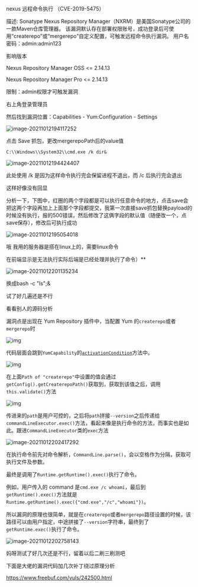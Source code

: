 nexus 远程命令执行 （CVE-2019-5475）

描述: Sonatype Nexus Repository Manager（NXRM）是美国Sonatype公司的一款Maven仓库管理器。 该漏洞默认存在部署权限账号，成功登录后可使用“createrepo”或“mergerepo”自定义配置，可触发远程命令执行漏洞。 用户名密码：admin:admin123

影响版本

Nexus Repository Manager OSS <= 2.14.13 

Nexus Repository Manager Pro <= 2.14.13

限制：admin权限才可触发漏洞

右上角登录管理员

然后找到漏洞位置：Capabilities - Yum:Configuration - Settings

![image-20211012194117252](https://cd-1307445315.cos.ap-nanjing.myqcloud.com/CD%5Cimage-20211012194117252.png)

点击 Save 抓包，更改mergerepoPath后的value值

```
C:\\Windows\\System32\\cmd.exe /k dir&
```

![image-20211012194424407](https://cd-1307445315.cos.ap-nanjing.myqcloud.com/CD%5Cimage-20211012194424407.png)

此处使用 /k 是因为这样命令执行完会保留进程不退出，而 /c 后执行完会退出

这样好像没有回显

分析一下，下图中，红圈的两个字段都是可以执行任意命令的地方，点击save会把这两个字段再加上上面那个字段都提交，我第一次直接save抓包替换payload的时候没有执行，报的500错误，然后修改了这俩字段的默认值（随便改一个，点save保存），修改后可执行成功

![image-20211012195054018](https://cd-1307445315.cos.ap-nanjing.myqcloud.com/CD%5Cimage-20211012195054018.png)

哦 我用的服务器是搭在linux上的，需要linux命令



在前端显示是无法执行实际后端是已经处理并执行了命令）**

![image-20211012201135234](https://cd-1307445315.cos.ap-nanjing.myqcloud.com/CD%5Cimage-20211012201135234.png)

换成bash -c \"ls\";&

试了好几遍还是不行

看看别人的源码分析

漏洞点是出现在 Yum Repository 插件中，当配置 Yum 的`createrepo`或者`mergerepo`时

![img](https://cd-1307445315.cos.ap-nanjing.myqcloud.com/CD%5C1594088557.png!small)

代码层面会跳到`YumCapability`的[`activationCondition`](https://github.com/sonatype/nexus-public/blob/release-2.14.9-01/plugins/yum/nexus-yum-repository-plugin/src/main/java/org/sonatype/nexus/yum/internal/capabilities/YumCapability.java#L82)方法中。

![img](https://cd-1307445315.cos.ap-nanjing.myqcloud.com/CD%5C1594088569.png!small)

在上面`Path of "createrepo"`中设置的值会通过`getConfig().getCreaterepoPath()`获取到，获取到该值之后，调用`this.validate()`方法

![img](https://cd-1307445315.cos.ap-nanjing.myqcloud.com/CD%5C1594088585.png!small)

传进来的`path`是用户可控的，之后将`path`拼接`--version`之后传递给`commandLineExecutor.exec()`方法，看起来像是执行命令的方法，而事实也是如此。跟进`CommandLineExecutor`类的`exec`方法

![image-20211012202417292](https://cd-1307445315.cos.ap-nanjing.myqcloud.com/CD%5Cimage-20211012202417292.png)

在执行命令前先对命令解析，`CommandLine.parse()`，会以空格作为分隔，获取可执行文件及参数。

最终是调用了`Runtime.getRuntime().exec()`执行了命令。

例如，用户传入的 command 是`cmd.exe /c whoami`，最后到`getRuntime().exec()`方法就是`Runtime.getRuntime().exec({"cmd.exe","/c","whoami"})`。

所以漏洞的原理也很简单，就是在`createrepo`或者`mergerepo`路径设置的时候，该路径可以由用户指定，中途拼接了`--version`字符串，最终到了`getRuntime.exec()`执行了命令。

![image-20211012202758143](https://cd-1307445315.cos.ap-nanjing.myqcloud.com/CD%5Cimage-20211012202758143.png)

妈呀测试了好几次还是不行，留着以后二刷三刷测吧

下面是大佬的漏洞代码加几次补丁绕过原理分析

https://www.freebuf.com/vuls/242500.html